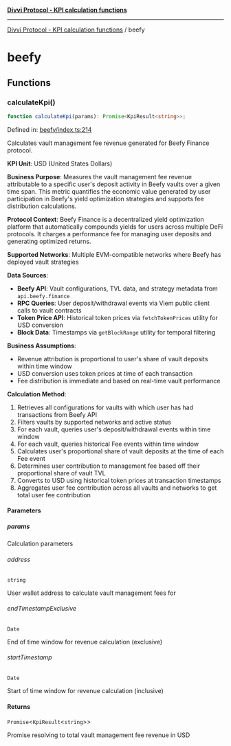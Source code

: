 [**Divvi Protocol - KPI calculation functions**](README.md)

---

[Divvi Protocol - KPI calculation functions](README.md) / beefy

# beefy

## Functions

### calculateKpi()

```ts
function calculateKpi(params): Promise<KpiResult<string>>;
```

Defined in: [beefy/index.ts:214](https://github.com/divvi-xyz/divvi-protocol-v0/blob/main/scripts/calculateKpi/protocols/beefy/index.ts#L214)

Calculates vault management fee revenue generated for Beefy Finance protocol.

**KPI Unit**: USD (United States Dollars)

**Business Purpose**: Measures the vault management fee revenue attributable to a specific user's
deposit activity in Beefy vaults over a given time span. This metric quantifies the economic value generated by user
participation in Beefy's yield optimization strategies and supports fee distribution calculations.

**Protocol Context**: Beefy Finance is a decentralized yield optimization platform that automatically
compounds yields for users across multiple DeFi protocols. It charges a performance fee for managing
user deposits and generating optimized returns.

**Supported Networks**: Multiple EVM-compatible networks where Beefy has deployed vault strategies

**Data Sources**:

- **Beefy API**: Vault configurations, TVL data, and strategy metadata from `api.beefy.finance`
- **RPC Queries**: User deposit/withdrawal events via Viem public client calls to vault contracts
- **Token Price API**: Historical token prices via `fetchTokenPrices` utility for USD conversion
- **Block Data**: Timestamps via `getBlockRange` utility for temporal filtering

**Business Assumptions**:

- Revenue attribution is proportional to user's share of vault deposits within time window
- USD conversion uses token prices at time of each transaction
- Fee distribution is immediate and based on real-time vault performance

**Calculation Method**:

1. Retrieves all configurations for vaults with which user has had transactions from Beefy API
2. Filters vaults by supported networks and active status
3. For each vault, queries user's deposit/withdrawal events within time window
4. For each vault, queries historical Fee events within time window
5. Calculates user's proportional share of vault deposits at the time of each Fee event
6. Determines user contribution to management fee based off their proportional share of vault TVL
7. Converts to USD using historical token prices at transaction timestamps
8. Aggregates user fee contribution across all vaults and networks to get total user fee contribution

#### Parameters

##### params

Calculation parameters

###### address

`string`

User wallet address to calculate vault management fees for

###### endTimestampExclusive

`Date`

End of time window for revenue calculation (exclusive)

###### startTimestamp

`Date`

Start of time window for revenue calculation (inclusive)

#### Returns

`Promise`\<`KpiResult`\<`string`\>\>

Promise resolving to total vault management fee revenue in USD
